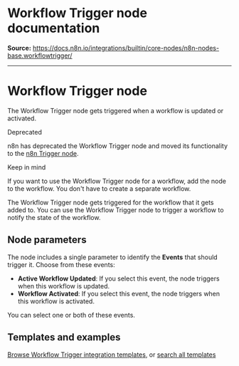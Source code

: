 # Workflow Trigger node documentation

**Source:** https://docs.n8n.io/integrations/builtin/core-nodes/n8n-nodes-base.workflowtrigger/

---

# Workflow Trigger node

The Workflow Trigger node gets triggered when a workflow is updated or activated.

Deprecated

n8n has deprecated the Workflow Trigger node and moved its functionality to the [n8n Trigger node](../n8n-nodes-base.n8ntrigger/).

Keep in mind

If you want to use the Workflow Trigger node for a workflow, add the node to the workflow. You don't have to create a separate workflow.

The Workflow Trigger node gets triggered for the workflow that it gets added to. You can use the Workflow Trigger node to trigger a workflow to notify the state of the workflow.

## Node parameters

The node includes a single parameter to identify the **Events** that should trigger it. Choose from these events:

- **Active Workflow Updated**: If you select this event, the node triggers when this workflow is updated.
- **Workflow Activated**: If you select this event, the node triggers when this workflow is activated.

You can select one or both of these events.

## Templates and examples

[Browse Workflow Trigger integration templates](https://n8n.io/integrations/workflow-trigger/), or [search all templates](https://n8n.io/workflows/)
